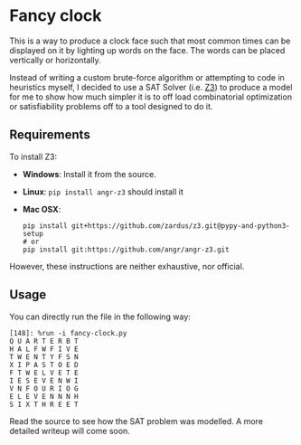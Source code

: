 # Fancy clock

This is a way to produce a clock face such that most common times can be
displayed on it by lighting up words on the face. The words can be placed
vertically or horizontally.

Instead of writing a custom brute-force algorithm or attempting to code in
heuristics myself, I decided to use a SAT Solver (i.e.
[Z3](https://github.com/Z3Prover/z3)) to produce a model for me to show how
much simpler it is to off load combinatorial optimization or satisfiability
problems off to a tool designed to do it.

## Requirements

To install Z3:

  - **Windows**: Install it from the source.
  - **Linux**: `pip install angr-z3` should install it
  - **Mac OSX**: 

        pip install git+https://github.com/zardus/z3.git@pypy-and-python3-setup
        # or
        pip install git:https://github.com/angr/angr-z3.git

However, these instructions are neither exhaustive, nor official.

## Usage

You can directly run the file in the following way:

    [148]: %run -i fancy-clock.py
    Q U A R T E R B T
    H A L F W F I V E
    T W E N T Y F S N
    X I P A S T O E D
    F T W E L V E T E
    I E S E V E N W I
    V N F O U R I O G
    E L E V E N N N H
    S I X T H R E E T


Read the source to see how the SAT problem was modelled. A more detailed
writeup will come soon.

